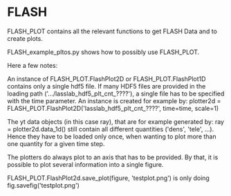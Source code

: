 # FLASH

FLASH_PLOT contains all the relevant functions to get FLASH Data and to create plots.

FLASH_example_pltos.py shows how to possibly use FLASH_PLOT.


Here a few notes:

An instance of FLASH_PLOT.FlashPlot2D or FLASH_PLOT.FlashPlot1D contains only a single hdf5 file. If many HDF5 files are provided in the
loading path ('.../lasslab_hdf5_plt_cnt_????'), a single file has to be specified with the time parameter.
An instance is created for example by:
    plotter2d = FLASH_PLOT.FlashPlot2D('lasslab_hdf5_plt_cnt_????', time=time, scale=1)

The yt data objects (in this case ray), that are for example generated by:
    ray = plotter2d.data_1d()
still contain all different quantities ('dens', 'tele', ...). Hence they have to be loaded only once, when wanting to plot more than one
quantity for a given time step.

The plotters do always plot to an axis that has to be provided. By that, it is possible to plot several information into a single figure.

FLASH_PLOT.FlashPlot2d.save_plot(figure, 'testplot.png') is only doing fig.savefig('testplot.png')

